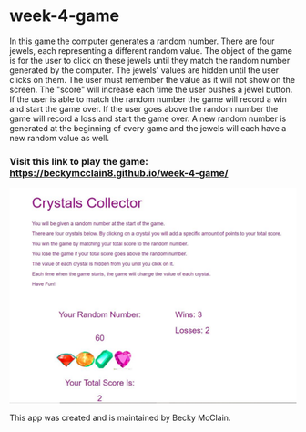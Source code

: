 # week-4-game

In this game the computer generates a random number.  There are four jewels, each representing a different random value.  The object of the game is for the user to click on these jewels until they match the random number generated by the computer.  The jewels' values are hidden until the user clicks on them.  The user must remember the value as it will not show on the screen.  The "score" will increase each time the user pushes a jewel button.  If the user is able to match the random number the game will record a win and start the game over.  If the user goes above the random number the game will record a loss and start the game over.  A new random number is generated at the beginning of every game and the jewels will each have a new random value as well.

### Visit this link to play the game:  https://beckymcclain8.github.io/week-4-game/

![Crystal Collector game](/assets/images/game.JPG)


This app was created and is maintained by Becky McClain.